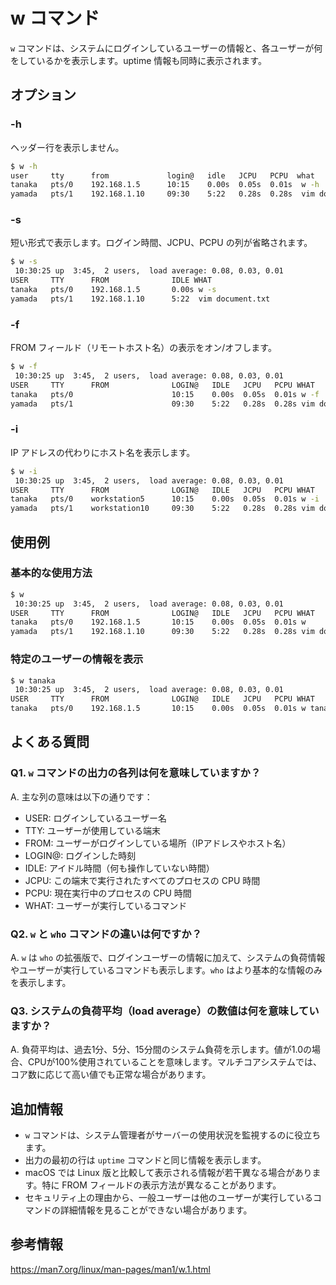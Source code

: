# w コマンド

`w` コマンドは、システムにログインしているユーザーの情報と、各ユーザーが何をしているかを表示します。uptime 情報も同時に表示されます。

## オプション

### **-h**

ヘッダー行を表示しません。

```bash
$ w -h
user     tty      from             login@   idle   JCPU   PCPU  what
tanaka   pts/0    192.168.1.5      10:15    0.00s  0.05s  0.01s  w -h
yamada   pts/1    192.168.1.10     09:30    5:22   0.28s  0.28s  vim document.txt
```

### **-s**

短い形式で表示します。ログイン時間、JCPU、PCPU の列が省略されます。

```bash
$ w -s
 10:30:25 up  3:45,  2 users,  load average: 0.08, 0.03, 0.01
USER     TTY      FROM              IDLE WHAT
tanaka   pts/0    192.168.1.5       0.00s w -s
yamada   pts/1    192.168.1.10      5:22  vim document.txt
```

### **-f**

FROM フィールド（リモートホスト名）の表示をオン/オフします。

```bash
$ w -f
 10:30:25 up  3:45,  2 users,  load average: 0.08, 0.03, 0.01
USER     TTY      FROM              LOGIN@   IDLE   JCPU   PCPU WHAT
tanaka   pts/0                      10:15    0.00s  0.05s  0.01s w -f
yamada   pts/1                      09:30    5:22   0.28s  0.28s vim document.txt
```

### **-i**

IP アドレスの代わりにホスト名を表示します。

```bash
$ w -i
 10:30:25 up  3:45,  2 users,  load average: 0.08, 0.03, 0.01
USER     TTY      FROM              LOGIN@   IDLE   JCPU   PCPU WHAT
tanaka   pts/0    workstation5      10:15    0.00s  0.05s  0.01s w -i
yamada   pts/1    workstation10     09:30    5:22   0.28s  0.28s vim document.txt
```

## 使用例

### 基本的な使用方法

```bash
$ w
 10:30:25 up  3:45,  2 users,  load average: 0.08, 0.03, 0.01
USER     TTY      FROM              LOGIN@   IDLE   JCPU   PCPU WHAT
tanaka   pts/0    192.168.1.5       10:15    0.00s  0.05s  0.01s w
yamada   pts/1    192.168.1.10      09:30    5:22   0.28s  0.28s vim document.txt
```

### 特定のユーザーの情報を表示

```bash
$ w tanaka
 10:30:25 up  3:45,  2 users,  load average: 0.08, 0.03, 0.01
USER     TTY      FROM              LOGIN@   IDLE   JCPU   PCPU WHAT
tanaka   pts/0    192.168.1.5       10:15    0.00s  0.05s  0.01s w tanaka
```

## よくある質問

### Q1. `w` コマンドの出力の各列は何を意味していますか？
A. 主な列の意味は以下の通りです：
- USER: ログインしているユーザー名
- TTY: ユーザーが使用している端末
- FROM: ユーザーがログインしている場所（IPアドレスやホスト名）
- LOGIN@: ログインした時刻
- IDLE: アイドル時間（何も操作していない時間）
- JCPU: この端末で実行されたすべてのプロセスの CPU 時間
- PCPU: 現在実行中のプロセスの CPU 時間
- WHAT: ユーザーが実行しているコマンド

### Q2. `w` と `who` コマンドの違いは何ですか？
A. `w` は `who` の拡張版で、ログインユーザーの情報に加えて、システムの負荷情報やユーザーが実行しているコマンドも表示します。`who` はより基本的な情報のみを表示します。

### Q3. システムの負荷平均（load average）の数値は何を意味していますか？
A. 負荷平均は、過去1分、5分、15分間のシステム負荷を示します。値が1.0の場合、CPUが100%使用されていることを意味します。マルチコアシステムでは、コア数に応じて高い値でも正常な場合があります。

## 追加情報

- `w` コマンドは、システム管理者がサーバーの使用状況を監視するのに役立ちます。
- 出力の最初の行は `uptime` コマンドと同じ情報を表示します。
- macOS では Linux 版と比較して表示される情報が若干異なる場合があります。特に FROM フィールドの表示方法が異なることがあります。
- セキュリティ上の理由から、一般ユーザーは他のユーザーが実行しているコマンドの詳細情報を見ることができない場合があります。

## 参考情報

https://man7.org/linux/man-pages/man1/w.1.html
